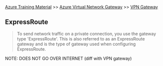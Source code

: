 [Azure Training Material](../../index.md) >> [Azure Virtual Network Gateway](index.md) >> [VPN Gateway](.)

## ExpressRoute   

>To send network traffic on a private connection, you use the gateway type 'ExpressRoute'. This is also referred to as an ExpressRoute gateway and is the type of gateway used when configuring ExpressRoute. 

NOTE: DOES NOT GO OVER INTERNET (diff with VPN gateway)
